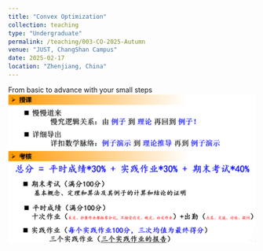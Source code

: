 ```yaml
---
title: "Convex Optimization"
collection: teaching  
type: "Undergraduate"  
permalink: /teaching/003-CO-2025-Autumn  
venue: "JUST, ChangShan Campus"
date: 2025-02-17     
location: "Zhenjiang, China"
---
```


From basic to advance with your small steps  <br/><img src='/images/Kaohcj.png'>

